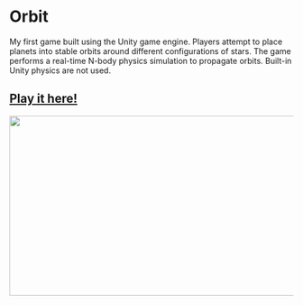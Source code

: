 # Orbit
My first game built using the Unity game engine. Players attempt to place planets into stable orbits around different configurations of stars. The game performs a real-time N-body physics simulation to propagate orbits. Built-in Unity physics are not used.

## [Play it here!](https://triskit124.github.io/Orbit/)


<p align="center">
  <img width="600" height="319" src="src/show_off.gif">
</p>
